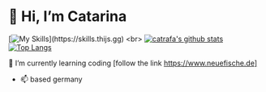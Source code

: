 # 👋 Hi, I’m Catarina
[![My Skills](https://skills.thijs.gg/icons?i=js,ts,react,mongodb,nodejs,html,css,figma,)](https://skills.thijs.gg) <br>
[![catrafa's github stats](https://github-readme-stats.vercel.app/api?username=catrafa&theme=codeSTACKr)](https://github.com/anuraghazra/github-readme-stats) <br>
[![Top Langs](https://github-readme-stats.vercel.app/api/top-langs/?username=catrafa&layout=compact&theme=codeSTACKr)](https://github.com/anuraghazra/github-readme-stats)

🌱 I’m currently learning coding [follow the link https://www.neuefische.de]
-  📫 based germany
 

